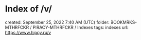 # Index of /v/

created: September 25, 2022 7:40 AM (UTC)
folder: BOOKMRKS-MTHRFCKR / PIRACY-MTHRFCKR / Indexes
tags: indexes
url: https://www.hippy.ru/v